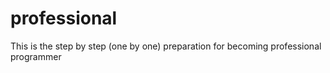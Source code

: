 # professional
This is the step by step (one by one) preparation for becoming professional programmer
